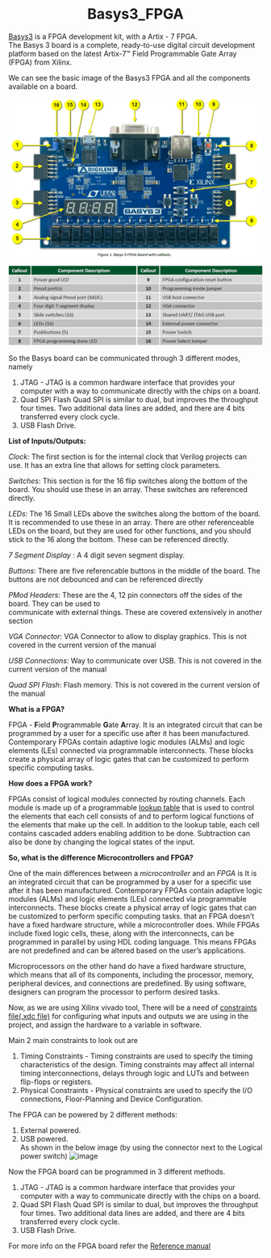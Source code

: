 # <h1 align="center">Basys3_FPGA
[Basys3](https://reference.digilentinc.com/programmable-logic/basys-3/start) is a FPGA development kit, with a Artix - 7 FPGA.
<br>The Basys 3 board is a complete, ready-to-use digital circuit development platform based on the latest Artix-7™ Field Programmable Gate Array (FPGA) from Xilinx.

  We can see the basic image of the Basys3 FPGA and all the components available on a board.
  
  ![FPGA](https://github.com/bharath19-gs/Basys3_FPGA/blob/04320b8a0a0f3c867e479ae638198d5f4c51c906/Images/basys3.jpg)
  
  So the Basys board can be communicated through 3 different modes, namely
  
  1.  JTAG - JTAG is a common hardware interface that provides your computer with a way to communicate directly with the chips on a board.
  2.  Quad SPI Flash Quad SPI is similar to dual, but improves the throughput four times. Two additional data lines are added, and there are 4 bits transferred every clock cycle.
  3.  USB Flash Drive.
  
  **List of Inputs/Outputs:**
  
  _Clock_: The first section is for the internal clock that Verilog projects can use. It has an extra line that allows for
  setting clock parameters.
  
  _Switches_: This section is for the 16 flip switches along the bottom of the board. You should use these in an
  array. These switches are referenced directly.
  
  _LEDs_: The 16 Small LEDs above the switches along the bottom of the board. It is recommended to use these in
  an array. There are other referenceable LEDs on the board, but they are used for other functions, and you should
  stick to the 16 along the bottom. These can be referenced directly.
  
  _7 Segment Display_ : A 4 digit seven segment display.
  
  _Buttons_: There are five referencable buttons in the middle of the board. The buttons are not debounced and can
  be referenced directly
  
  _PMod Headers_: These are the 4, 12 pin connectors off the sides of the board. They can be used to\
  communicate with external things. These are covered extensively in another section
  
  _VGA Connector_: VGA Connector to allow to display graphics. This is not covered in the current version of the
  manual
  
  _USB Connections_: Way to communicate over USB. This is not covered in the current version of the manual
  
  _Quad SPI Flash_: Flash memory. This is not covered in the current version of the manual
  
  **What is a FPGA?**
  
  FPGA - **F**ield **P**rogrammable **G**ate **A**rray. 
   It is an integrated circuit that can be programmed by a user for a specific use after it has been manufactured. Contemporary FPGAs contain adaptive logic modules (ALMs) and logic elements (LEs) connected via programmable interconnects. These blocks create a physical array of logic gates that can be customized to perform specific computing tasks. 
  
  **How does a FPGA work?**
  
  FPGAs consist of logical modules connected by routing channels. Each module is made up of a programmable [lookup table](https://hardwarebee.com/overview-of-lookup-tables-in-fpga-design/#:~:text=Lookup%20table%20is%20actually%20your,power%20up%20your%20FPGA%20chip.) that is used to control the elements that each cell consists of and to perform logical functions of the elements that make up the cell. In addition to the lookup table, each cell contains cascaded adders enabling addition to be done. Subtraction can also be done by changing the logical states of the input. 
  
  **So, what is the difference Microcontrollers and FPGA?**
  
  One of the main differences between a _microcontroller_ and an _FPGA_ is  It is an integrated circuit that can be programmed by a user for a specific use after it has been manufactured. Contemporary FPGAs contain adaptive logic modules (ALMs) and logic elements (LEs) connected via programmable interconnects. These blocks create a physical array of logic gates that can be customized to perform specific computing tasks. that an FPGA doesn’t have a fixed hardware structure, while a microcontroller does. While FPGAs include   fixed logic cells, these, along with the interconnects, can be programmed in parallel by using HDL coding language. This means FPGAs are not predefined and can be altered         based on the user’s applications.
  
  Microprocessors on the other hand do have a fixed hardware structure, which means that all of its components, including the processor, memory, peripheral devices, and
  connections are predefined. By using software, designers can program the processor to perform desired tasks.
  
 Now, as we are using Xilinx vivado tool,
  There will be a need of [constraints file(.xdc file)](https://reference.digilentinc.com/learn/software/tutorials/vivado-xdc-file) for configuring what inputs and outputs we are using in the project, and assign the hardware to a variable in software.
 
  Main 2 main constraints to look out are 
  1. Timing Constraints - Timing constraints are used to specify the timing characteristics of the design. Timing constraints may affect all internal timing interconnections, delays through logic and LUTs and between flip-flops or registers.
  2. Physical Constraints - Physical constraints are used to specify the I/O connections, Floor-Planning and Device Configuration.
  

 The FPGA can be powered by 2 different methods:
  1. External powered.
  2. USB powered.
  <br>As shown in the below image (by using the connector next to the Logical power switch)
  ![image](https://digilent.com/reference/_media/basys3-powerblockdiagram.png)
  
  
  Now the FPGA board can be programmed in 3 different methods.
  
  1.  JTAG - JTAG is a common hardware interface that provides your computer with a way to communicate directly with the chips on a board.
  2.  Quad SPI Flash Quad SPI is similar to dual, but improves the throughput four times. Two additional data lines are added, and there are 4 bits transferred every clock cycle.
  3.  USB Flash Drive.
  
  For more info on the FPGA board refer the [Reference manual](https://reference.digilentinc.com/programmable-logic/basys-3/reference-manual)

